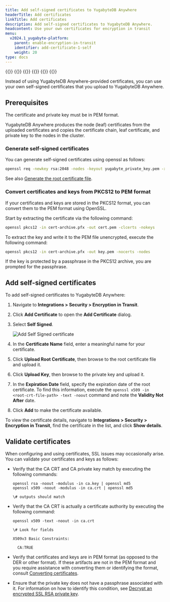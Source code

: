 ```yaml
---
title: Add self-signed certificates to YugabyteDB Anywhere
headerTitle: Add certificates
linkTitle: Add certificates
description: Add self-signed certificates to YugabyteDB Anywhere.
headcontent: Use your own certificates for encryption in transit
menu:
  v2024.1_yugabyte-platform:
    parent: enable-encryption-in-transit
    identifier: add-certificate-1-self
    weight: 20
type: docs
---
```


{{<tabs>}}
{{<tabitem href="../add-certificate-self/" text="Self-Signed" active="true" >}}
{{<tabitem href="../add-certificate-ca/" text="CA-Signed" >}}
{{<tabitem href="../add-certificate-hashicorp/" text="Hashicorp Vault" >}}
{{<tabitem href="../add-certificate-kubernetes/" text="Kubernetes cert-manager" >}}
{{</tabs>}}

Instead of using YugabyteDB Anywhere-provided certificates, you can use your own self-signed certificates that you upload to YugabyteDB Anywhere.

## Prerequisites

The certificate and private key must be in PEM format.

YugabyteDB Anywhere produces the node (leaf) certificates from the uploaded certificates and copies the certificate chain, leaf certificate, and private key to the nodes in the cluster.

### Generate self-signed certificates

You can generate self-signed certificates using openssl as follows:

```sh
openssl req -newkey rsa:2048 -nodes -keyout yugabyte_private_key.pem -x509 -days 365 -out yugabyte_cert.pem
```

See also [Generate the root certificate file](../../../../secure/tls-encryption/server-certificates/#generate-the-root-certificate-file).

### Convert certificates and keys from PKCS12 to PEM format

If your certificates and keys are stored in the PKCS12 format, you can convert them to the PEM format using OpenSSL.

Start by extracting the certificate via the following command:

```sh
openssl pkcs12 -in cert-archive.pfx -out cert.pem -clcerts -nokeys
```

To extract the key and write it to the PEM file unencrypted, execute the following command:

```sh
openssl pkcs12 -in cert-archive.pfx -out key.pem -nocerts -nodes
```

If the key is protected by a passphrase in the PKCS12 archive, you are prompted for the passphrase.

## Add self-signed certificates

To add self-signed certificates to YugabyteDB Anywhere:

1. Navigate to **Integrations > Security > Encryption in Transit**.

1. Click **Add Certificate** to open the **Add Certificate** dialog.

1. Select **Self Signed**.

    ![Add Self Signed certificate](/images/yp/encryption-in-transit/add-self-cert.png)

1. In the **Certificate Name** field, enter a meaningful name for your certificate.

1. Click **Upload Root Certificate**, then browse to the root certificate file and upload it.

1. Click **Upload Key**, then browse to the private key and upload it.

1. In the **Expiration Date** field, specify the expiration date of the root certificate. To find this information, execute the `openssl x509 -in <root-crt-file-path> -text -noout` command and note the **Validity Not After** date.

1. Click **Add** to make the certificate available.

To view the certificate details, navigate to **Integrations > Security > Encryption in Transit**, find the certificate in the list, and click **Show details**.

## Validate certificates

When configuring and using certificates, SSL issues may occasionally arise. You can validate your certificates and keys as follows:

- Verify that the CA CRT and CA private key match by executing the following commands:

    ```shell
    openssl rsa -noout -modulus -in ca.key | openssl md5
    openssl x509 -noout -modulus -in ca.crt | openssl md5

    \# outputs should match
    ```

- Verify that the CA CRT is actually a certificate authority by executing the following command:

    ```shell
    openssl x509 -text -noout -in ca.crt

    \# Look for fields

    X509v3 Basic Constraints:

      CA:TRUE
    ```

- Verify that certificates and keys are in PEM format (as opposed to the DER or other format). If these artifacts are not in the PEM format and you require assistance with converting them or identifying the format, consult [Converting certificates](https://support.globalsign.com/ssl/ssl-certificates-installation/converting-certificates-openssl).

- Ensure that the private key does not have a passphrase associated with it. For information on how to identify this condition, see [Decrypt an encrypted SSL RSA private key](https://techjourney.net/how-to-decrypt-an-enrypted-ssl-rsa-private-key-pem-key/).
